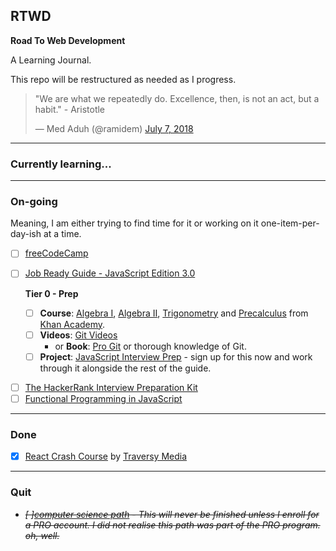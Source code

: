 ## RTWD

**Road To Web Development**

A Learning Journal.

This repo will be restructured as needed as I progress.

<blockquote class="twitter-tweet"><p lang="en" dir="ltr">&quot;We are what we repeatedly do. Excellence, then, is not an act, but a habit.&quot; - Aristotle</p>&mdash; Med Aduh (@ramidem) <a href="https://twitter.com/ramidem/status/1015487865944330240?ref_src=twsrc%5Etfw">July 7, 2018</a></blockquote>

---

### Currently learning...

---

### On-going

Meaning, I am either trying to find time for it or working on it one-item-per-day-ish at a time.

- [ ] [freeCodeCamp](https://github.com/ramidem/freeCodeCamp)
- [ ] [Job Ready Guide - JavaScript Edition 3.0](https://github.com/ramidem/RTWD/blob/master/JavaScript/job-ready-3/)

  **Tier 0 - Prep**

  - [ ] **Course**: [Algebra I](https://www.khanacademy.org/math/algebra), [Algebra II](https://www.khanacademy.org/math/algebra2), [Trigonometry](https://www.khanacademy.org/math/trigonometry) and [Precalculus](https://www.khanacademy.org/math/precalculus) from [Khan Academy](https://www.khanacademy.org/).
  - [ ] **Videos**: [Git Videos](https://git-scm.com/videos)
    - or **Book**: [Pro Git](https://git-scm.com/book/en/v2) or thorough knowledge of Git.
  - [ ] **Project**: [JavaScript Interview Prep](https://www.hackerrank.com/chingu-challenge-9-javascript-prep) - sign up for this now and work through it alongside the rest of the guide.

* [ ] [The HackerRank Interview Preparation Kit](https://www.hackerrank.com/interview/interview-preparation-kit)
* [ ] [Functional Programming in JavaScript](https://github.com/ramidem/RTWD/blob/master/JavaScript/FunctionalProgramming/funfunfunction/)

---

### Done

- [x] [React Crash Course](https://github.com/ramidem/RTWD/blob/master/JavaScript/React/TraversyMedia/react-crash-coursee/) by [Traversy Media](https://www.youtube.com/channel/UC29ju8bIPH5as8OGnQzwJyA)

---

### Quit

- _<s>[ ][computer science path](https://github.com/ramidem/RDWD/blob/master/Python/Codecademy/CS_Path/CS_Path.md) - This will never be finished unless I enroll for a PRO account. I did not realise this path was part of the PRO program. oh, well.</s>_
